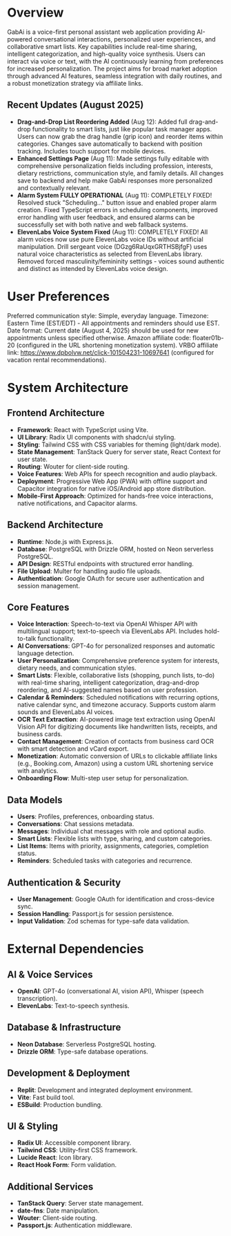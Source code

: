 # Overview

GabAi is a voice-first personal assistant web application providing AI-powered conversational interactions, personalized user experiences, and collaborative smart lists. Key capabilities include real-time sharing, intelligent categorization, and high-quality voice synthesis. Users can interact via voice or text, with the AI continuously learning from preferences for increased personalization. The project aims for broad market adoption through advanced AI features, seamless integration with daily routines, and a robust monetization strategy via affiliate links.

## Recent Updates (August 2025)
- **Drag-and-Drop List Reordering Added** (Aug 12): Added full drag-and-drop functionality to smart lists, just like popular task manager apps. Users can now grab the drag handle (grip icon) and reorder items within categories. Changes save automatically to backend with position tracking. Includes touch support for mobile devices.
- **Enhanced Settings Page** (Aug 11): Made settings fully editable with comprehensive personalization fields including profession, interests, dietary restrictions, communication style, and family details. All changes save to backend and help make GabAi responses more personalized and contextually relevant.
- **Alarm System FULLY OPERATIONAL** (Aug 11): COMPLETELY FIXED! Resolved stuck "Scheduling..." button issue and enabled proper alarm creation. Fixed TypeScript errors in scheduling components, improved error handling with user feedback, and ensured alarms can be successfully set with both native and web fallback systems.
- **ElevenLabs Voice System Fixed** (Aug 11): COMPLETELY FIXED! All alarm voices now use pure ElevenLabs voice IDs without artificial manipulation. Drill sergeant voice (DGzg6RaUqxGRTHSBjfgF) uses natural voice characteristics as selected from ElevenLabs library. Removed forced masculinity/femininity settings - voices sound authentic and distinct as intended by ElevenLabs voice design.

# User Preferences

Preferred communication style: Simple, everyday language.
Timezone: Eastern Time (EST/EDT) - All appointments and reminders should use EST.
Date format: Current date (August 4, 2025) should be used for new appointments unless specified otherwise.
Amazon affiliate code: floater01b-20 (configured in the URL shortening monetization system).
VRBO affiliate link: https://www.dpbolvw.net/click-101504231-10697641 (configured for vacation rental recommendations).

# System Architecture

## Frontend Architecture
- **Framework**: React with TypeScript using Vite.
- **UI Library**: Radix UI components with shadcn/ui styling.
- **Styling**: Tailwind CSS with CSS variables for theming (light/dark mode).
- **State Management**: TanStack Query for server state, React Context for user state.
- **Routing**: Wouter for client-side routing.
- **Voice Features**: Web APIs for speech recognition and audio playback.
- **Deployment**: Progressive Web App (PWA) with offline support and Capacitor integration for native iOS/Android app store distribution.
- **Mobile-First Approach**: Optimized for hands-free voice interactions, native notifications, and Capacitor alarms.

## Backend Architecture
- **Runtime**: Node.js with Express.js.
- **Database**: PostgreSQL with Drizzle ORM, hosted on Neon serverless PostgreSQL.
- **API Design**: RESTful endpoints with structured error handling.
- **File Upload**: Multer for handling audio file uploads.
- **Authentication**: Google OAuth for secure user authentication and session management.

## Core Features
- **Voice Interaction**: Speech-to-text via OpenAI Whisper API with multilingual support; text-to-speech via ElevenLabs API. Includes hold-to-talk functionality.
- **AI Conversations**: GPT-4o for personalized responses and automatic language detection.
- **User Personalization**: Comprehensive preference system for interests, dietary needs, and communication styles.
- **Smart Lists**: Flexible, collaborative lists (shopping, punch lists, to-do) with real-time sharing, intelligent categorization, drag-and-drop reordering, and AI-suggested names based on user profession.
- **Calendar & Reminders**: Scheduled notifications with recurring options, native calendar sync, and timezone accuracy. Supports custom alarm sounds and ElevenLabs AI voices.
- **OCR Text Extraction**: AI-powered image text extraction using OpenAI Vision API for digitizing documents like handwritten lists, receipts, and business cards.
- **Contact Management**: Creation of contacts from business card OCR with smart detection and vCard export.
- **Monetization**: Automatic conversion of URLs to clickable affiliate links (e.g., Booking.com, Amazon) using a custom URL shortening service with analytics.
- **Onboarding Flow**: Multi-step user setup for personalization.

## Data Models
- **Users**: Profiles, preferences, onboarding status.
- **Conversations**: Chat sessions metadata.
- **Messages**: Individual chat messages with role and optional audio.
- **Smart Lists**: Flexible lists with type, sharing, and custom categories.
- **List Items**: Items with priority, assignments, categories, completion status.
- **Reminders**: Scheduled tasks with categories and recurrence.

## Authentication & Security
- **User Management**: Google OAuth for identification and cross-device sync.
- **Session Handling**: Passport.js for session persistence.
- **Input Validation**: Zod schemas for type-safe data validation.

# External Dependencies

## AI & Voice Services
- **OpenAI**: GPT-4o (conversational AI, vision API), Whisper (speech transcription).
- **ElevenLabs**: Text-to-speech synthesis.

## Database & Infrastructure
- **Neon Database**: Serverless PostgreSQL hosting.
- **Drizzle ORM**: Type-safe database operations.

## Development & Deployment
- **Replit**: Development and integrated deployment environment.
- **Vite**: Fast build tool.
- **ESBuild**: Production bundling.

## UI & Styling
- **Radix UI**: Accessible component library.
- **Tailwind CSS**: Utility-first CSS framework.
- **Lucide React**: Icon library.
- **React Hook Form**: Form validation.

## Additional Services
- **TanStack Query**: Server state management.
- **date-fns**: Date manipulation.
- **Wouter**: Client-side routing.
- **Passport.js**: Authentication middleware.